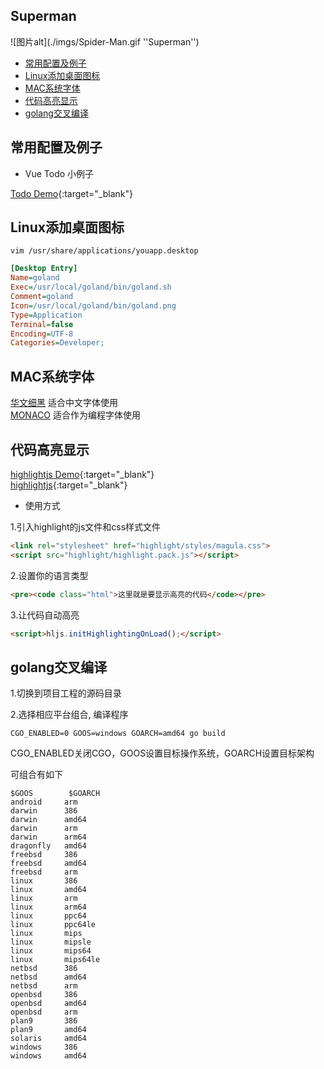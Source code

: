 

## Superman

![图片alt](./imgs/Spider-Man.gif ''Superman'')


* [常用配置及例子](#常用配置及例子)  
* [Linux添加桌面图标](#Linux添加桌面图标)  
* [MAC系统字体](#MAC系统字体)  
* [代码高亮显示](#代码高亮显示)  
* [golang交叉编译](#golang交叉编译)  



## 常用配置及例子

* Vue Todo 小例子

[Todo Demo](https://develop1024.github.io/home/todolist.html){:target="_blank"}



## Linux添加桌面图标

``` vim /usr/share/applications/youapp.desktop ```

```ini
[Desktop Entry]
Name=goland
Exec=/usr/local/goland/bin/goland.sh
Comment=goland
Icon=/usr/local/goland/bin/goland.png
Type=Application
Terminal=false
Encoding=UTF-8
Categories=Developer;
```


## MAC系统字体

[华文细黑](https://develop1024.github.io/home/fonts/huawenxihei.ttf) 适合中文字体使用  
[MONACO](https://develop1024.github.io/home/fonts/MONACO.TTF) 适合作为编程字体使用



## 代码高亮显示

[highlightjs Demo](https://develop1024.github.io/home/highlight_test.html){:target="_blank"}  
[highlightjs](https://highlightjs.org/){:target="_blank"}


* 使用方式

1.引入highlight的js文件和css样式文件
```html
<link rel="stylesheet" href="highlight/styles/magula.css">
<script src="highlight/highlight.pack.js"></script>
```

2.设置你的语言类型
```html
<pre><code class="html">这里就是要显示高亮的代码</code></pre>
```

3.让代码自动高亮
```html
<script>hljs.initHighlightingOnLoad();</script>
```


## golang交叉编译

1.切换到项目工程的源码目录   

2.选择相应平台组合, 编译程序

```
CGO_ENABLED=0 GOOS=windows GOARCH=amd64 go build
```

CGO_ENABLED关闭CGO，GOOS设置目标操作系统，GOARCH设置目标架构  

可组合有如下

```
$GOOS        $GOARCH
android     arm
darwin      386
darwin      amd64
darwin      arm
darwin      arm64
dragonfly   amd64
freebsd     386
freebsd     amd64
freebsd     arm
linux       386
linux       amd64
linux       arm
linux       arm64
linux       ppc64
linux       ppc64le
linux       mips
linux       mipsle
linux       mips64
linux       mips64le
netbsd      386
netbsd      amd64
netbsd      arm
openbsd     386
openbsd     amd64
openbsd     arm
plan9       386
plan9       amd64
solaris     amd64
windows     386
windows     amd64
```
